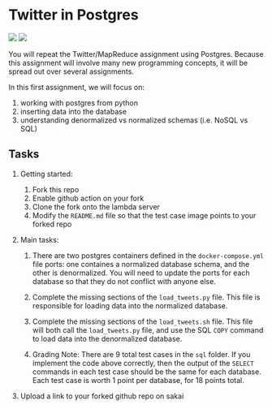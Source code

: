 # Twitter in Postgres
[![](https://github.com/mikeizbicki/twitter_postgres/workflows/tests_denormalized/badge.svg)](https://github.com/mikeizbicki/twitter_postgres/actions?query=workflow%3Atests)
[![](https://github.com/mikeizbicki/twitter_postgres/workflows/tests_normalized/badge.svg)](https://github.com/mikeizbicki/twitter_postgres/actions?query=workflow%3Atests)

You will repeat the Twitter/MapReduce assignment using Postgres.
Because this assignment will involve many new programming concepts,
it will be spread out over several assignments.

In this first assignment, we will focus on:
1. working with postgres from python
1. inserting data into the database
1. understanding denormalized vs normalized schemas (i.e. NoSQL vs SQL)

## Tasks

1. Getting started:

    1. Fork this repo
    1. Enable github action on your fork
    1. Clone the fork onto the lambda server
    1. Modify the `README.md` file so that the test case image points to your forked repo

1. Main tasks:

    1. There are two postgres containers defined in the `docker-compose.yml` file ports:
       one containes a normalized database schema, and the other is denormalized.
       You will need to update the ports for each database so that they do not conflict with anyone else.

    1. Complete the missing sections of the `load_tweets.py` file.
       This file is responsible for loading data into the normalized database.

    1. Complete the missing sections of the `load_tweets.sh` file.
       This file will both call the `load_tweets.py` file,
       and use the SQL `COPY` command to load data into the denormalized database.

    1. Grading Note:
       There are 9 total test cases in the `sql` folder.
       If you implement the code above correctly,
       then the output of the `SELECT` commands in each test case should be the same for each database.
       Each test case is worth 1 point per database, for 18 points total.

1. Upload a link to your forked github repo on sakai
